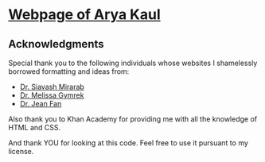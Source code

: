 # [Webpage of Arya Kaul](http://aryakaul.github.io/)

## Acknowledgments 
Special thank you to the following individuals whose websites I shamelessly borrowed formatting and ideas from:

* [Dr. Siavash Mirarab](http://eceweb.ucsd.edu/~smirarab/)
* [Dr. Melissa Gymrek](http://gymreklab.github.io/)
* [Dr. Jean Fan](http://jef.works/)

Also thank you to Khan Academy for providing me with all the knowledge of HTML and CSS.

And thank YOU for looking at this code. Feel free to use it pursuant to my license.
